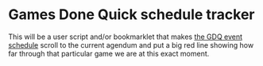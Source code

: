# Games Done Quick schedule tracker

This will be a user script and/or bookmarklet that makes [the GDQ event schedule](https://gamesdonequick.com/schedule) scroll to the current agendum and put a big red line showing how far through that particular game we are at this exact moment.
